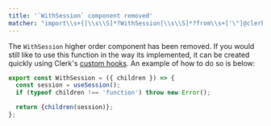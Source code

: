 ```yaml
---
title: '`WithSession` component removed'
matcher: "import\\s+{[\\s\\S]*?WithSession[\\s\\S]*?from\\s+['\"]@clerk\\/(?:nextjs|clerk-react)[\\s\\S]*?['\"]"
---
```


The `WithSession` higher order component has been removed. If you would still like to use this function in the way its implemented, it can be created quickly using Clerk's [custom hooks](https://clerk.com/docs/references/react/overview). An example of how to do so is below:

```js
export const WithSession = ({ children }) => {
  const session = useSession();
  if (typeof children !== 'function') throw new Error();

  return {children(session)};
};
```
